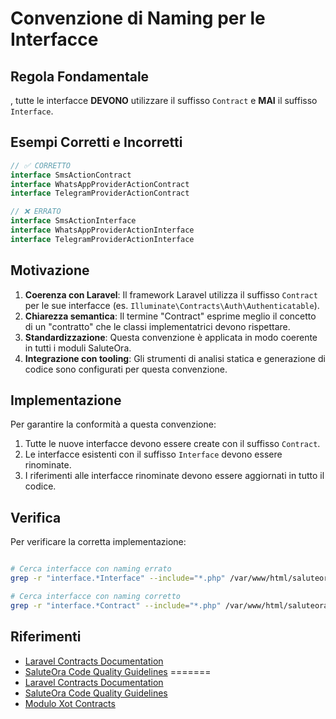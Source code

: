 # Convenzione di Naming per le Interfacce 

## Regola Fondamentale

, tutte le interfacce **DEVONO** utilizzare il suffisso `Contract` e **MAI** il suffisso `Interface`.

## Esempi Corretti e Incorretti

```php
// ✅ CORRETTO
interface SmsActionContract
interface WhatsAppProviderActionContract
interface TelegramProviderActionContract

// ❌ ERRATO
interface SmsActionInterface
interface WhatsAppProviderActionInterface
interface TelegramProviderActionInterface
```

## Motivazione

1. **Coerenza con Laravel**: Il framework Laravel utilizza il suffisso `Contract` per le sue interfacce (es. `Illuminate\Contracts\Auth\Authenticatable`).
2. **Chiarezza semantica**: Il termine "Contract" esprime meglio il concetto di un "contratto" che le classi implementatrici devono rispettare.
3. **Standardizzazione**: Questa convenzione è applicata in modo coerente in tutti i moduli SaluteOra.
4. **Integrazione con tooling**: Gli strumenti di analisi statica e generazione di codice sono configurati per questa convenzione.

## Implementazione

Per garantire la conformità a questa convenzione:

1. Tutte le nuove interfacce devono essere create con il suffisso `Contract`.
2. Le interfacce esistenti con il suffisso `Interface` devono essere rinominate.
3. I riferimenti alle interfacce rinominate devono essere aggiornati in tutto il codice.

## Verifica

Per verificare la corretta implementazione:

```bash

# Cerca interfacce con naming errato
grep -r "interface.*Interface" --include="*.php" /var/www/html/saluteora/laravel/Modules

# Cerca interfacce con naming corretto
grep -r "interface.*Contract" --include="*.php" /var/www/html/saluteora/laravel/Modules
```

## Riferimenti

- [Laravel Contracts Documentation](https://laravel.com/docs/contracts)
- [SaluteOra Code Quality Guidelines](/var/www/html/saluteora/laravel/docs/code-quality.md)
=======
- [Laravel Contracts Documentation](https://laravel.com/project_docs/contracts)
- [SaluteOra Code Quality Guidelines](/var/www/html/saluteora/laravel/project_docs/code-quality.md)
- [Modulo Xot Contracts](/var/www/html/saluteora/laravel/Modules/Xot/app/Contracts/)
